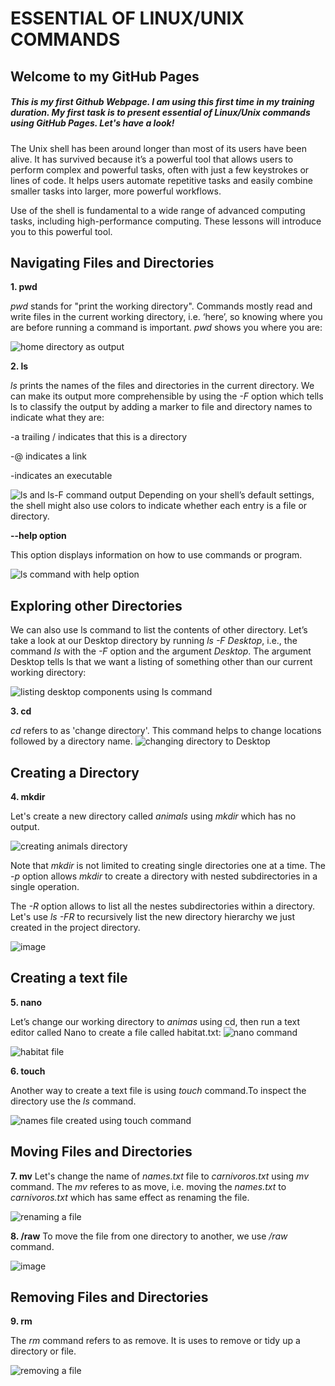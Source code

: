 # ESSENTIAL OF LINUX/UNIX COMMANDS
## Welcome to my GitHub Pages
##### This is my first Github Webpage. I am using this first time in my training duration. My first task is to present essential of Linux/Unix commands using GitHub Pages. Let's have a look!
The Unix shell has been around longer than most of its users have been alive. It has survived because it’s a powerful tool that allows users to perform complex and powerful tasks, often with just a few keystrokes or lines of code. It helps users automate repetitive tasks and easily combine smaller tasks into larger, more powerful workflows.

Use of the shell is fundamental to a wide range of advanced computing tasks, including high-performance computing. These lessons will introduce you to this powerful tool.

## Navigating Files and Directories
**1. pwd**

*pwd* stands for "print the working directory". Commands mostly read and write files in the current working directory, i.e. ‘here’, so knowing where you are before running a command is important. *pwd* shows you where you are:

![home directory as output](https://user-images.githubusercontent.com/52249880/150629417-06bcde30-a80e-47a8-8cbd-76ab3ad1c190.png)

**2. ls**

*ls* prints the names of the files and directories in the current directory. We can make its output more comprehensible by using the *-F* option which tells ls to classify the output by adding a marker to file and directory names to indicate what they are:

-a trailing / indicates that this is a directory

-@ indicates a link

-indicates an executable

![ls and ls-F command output](https://user-images.githubusercontent.com/52249880/150629451-17da43cc-8031-4843-ae02-78679128e1c9.png)
Depending on your shell’s default settings, the shell might also use colors to indicate whether each entry is a file or directory.

**--help option**

This option displays information on how to use commands or program.

![ls command with help option](https://user-images.githubusercontent.com/52249880/150629490-a0c14de4-3d54-4e69-a6b4-715db9af0d28.png)

## Exploring other Directories
We can also use ls command to list the contents of other directory. Let’s take a look at our Desktop directory by running *ls -F Desktop*, i.e., the command *ls* with the *-F* option and the argument *Desktop*. The argument Desktop tells ls that we want a listing of something other than our current working directory:

![listing desktop components using ls command](https://user-images.githubusercontent.com/52249880/150629829-42fdf91f-49b9-4d50-8f1c-429f447983b9.png)

**3. cd**

*cd* refers to as 'change directory'. This command helps to change locations followed by a directory name.
![changing directory to Desktop](https://user-images.githubusercontent.com/52249880/150629928-8cfc9e8a-489b-4958-b144-a8e90bb87a2d.png)

## Creating a Directory

**4. mkdir**

Let's create a new directory called *animals* using *mkdir* which has no output.

![creating animals directory](https://user-images.githubusercontent.com/52249880/150630082-b50bff6f-9a9c-4b57-a87d-4c904aaddcf0.png)

Note that *mkdir* is not limited to creating single directories one at a time. The *-p* option allows *mkdir* to create a directory with nested subdirectories in a single operation.

The *-R* option allows to list all the nestes subdirectories within a directory. Let's use *ls -FR* to recursively list the new directory hierarchy we just created in the project directory.

![image](https://user-images.githubusercontent.com/52249880/150630163-1cb00453-fe87-4df6-ac1b-19bfd77c316a.png)

## Creating a text file

**5. nano**

Let’s change our working directory to *animas* using cd, then run a text editor called Nano to create a file called habitat.txt:
![nano command](https://user-images.githubusercontent.com/52249880/150630427-10b96041-d8aa-4556-9ce8-f1bf8da00aaa.png)

![habitat file](https://user-images.githubusercontent.com/52249880/150630375-cbae28d8-8024-4658-9e0c-f758e0e99bb7.png)

**6. touch**

Another way to create a text file is using *touch* command.To inspect the directory use the *ls* command.

![names file created using touch command](https://user-images.githubusercontent.com/52249880/150630525-c8944ae8-6fbb-4ed3-a147-37eb8baae765.png)

## Moving Files and Directories

**7. mv**
Let's change the name of *names.txt* file to *carnivoros.txt* using *mv* command. The *mv* referes to as move, i.e. moving the *names.txt* to *carnivoros.txt* which has same effect as renaming the file.

![renaming a file](https://user-images.githubusercontent.com/52249880/150630715-7f832a84-a792-4a53-aec1-d5310eeef8ac.png)

**8. /raw**
To move the file from one directory to another, we use */raw* command.

![image](https://user-images.githubusercontent.com/52249880/150630978-6b2b922d-8c69-4891-8d5a-95e1ccbd7de4.png)

## Removing Files and Directories
**9. rm**

The *rm* command refers to as remove. It is uses to remove or tidy up a directory or file.

![removing a file](https://user-images.githubusercontent.com/52249880/150631341-ead147f2-383d-4685-9062-fee2109b7d83.png)


























